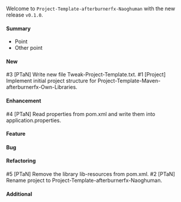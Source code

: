 Welcome to `Project-Template-afterburnerfx-Naoghuman` with the new release `v0.1.0`.



#### Summary
* Point
* Other point



#### New
#3 [PTaN] Write new file Tweak-Project-Template.txt.
#1 [Project] Implement initial project structure for Project-Template-Maven-afterburnerfx-Own-Libraries.



#### Enhancement
#4 [PTaN] Read properties from pom.xml and write them into application.properties.



#### Feature



#### Bug



#### Refactoring
#5 [PTaN] Remove the library lib-resources from pom.xml.
#2 [PTaN] Rename project to Project-Template-afterburnerfx-Naoghuman.



#### Additional



[//]: # (Issues which will be integrated in this release)
